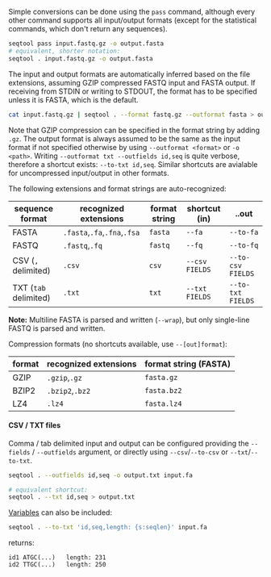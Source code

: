 Simple conversions can be done using the `pass` command, although every
other command supports all input/output formats (except for the statistical
commands, which don't return any sequences).

```bash
seqtool pass input.fastq.gz -o output.fasta
# equivalent, shorter notation:
seqtool . input.fastq.gz -o output.fasta
```
The input and output formats are automatically inferred based on the file
extensions, assuming GZIP compressed FASTQ input and FASTA output.
If receiving from STDIN or writing to STDOUT, the format has to be
specified unless it is FASTA, which is the default.

```bash
cat input.fastq.gz | seqtool . --format fastq.gz --outformat fasta > output.fasta
```
Note that GZIP compression can be specified in the format string by adding
`.gz`.
The output format is always assumed to be the same as the input format
if not specified otherwise by using `--outformat <format>` or `-o <path>`.
Writing `--outformat txt --outfields id,seq` is quite verbose, therefore
a shortcut exists: `--to-txt id,seq`. Similar shortcuts are avialable for uncompressed
input/output in other formats.

The following extensions and format strings are auto-recognized:

sequence format      | recognized extensions | format string | shortcut (in) | ..out
-------------------- | --------------------- | ------------- | ------------- | ----------
FASTA                |  `.fasta`,`.fa`,`.fna`,`.fsa`| `fasta`       | `--fa`        | `--to-fa`
FASTQ                |  `.fastq`,`.fq`       | `fastq`       | `--fq`        | `--to-fq`
CSV (`,` delimited)  |  `.csv`               | `csv`         | `--csv FIELDS`| `--to-csv FIELDS`
TXT (`tab` delimited)|  `.txt`               | `txt`         | `--txt FIELDS`| `--to-txt FIELDS `

**Note:** Multiline FASTA is parsed and written (`--wrap`), but only single-line
FASTQ is parsed and written.

Compression formats (no shortcuts available, use `--[out]format`):

format       | recognized extensions | format string (FASTA)
------------ | --------------------- | ---------------------
GZIP         |  `.gzip`,`.gz`        | `fasta.gz`
BZIP2        |  `.bzip2`,`.bz2`      | `fasta.bz2`
LZ4          |  `.lz4`               | `fasta.lz4`

#### CSV / TXT files

Comma / tab delimited input and output can be configured providing the
`--fields` / `--outfields` argument, or directly using `--csv`/`--to-csv`
or `--txt`/`--to-txt`.

```bash
seqtool . --outfields id,seq -o output.txt input.fa

# equivalent shortcut:
seqtool . --txt id,seq > output.txt
```

[Variables](variables) can also be included:

```bash
seqtool . --to-txt 'id,seq,length: {s:seqlen}' input.fa
```

returns:

```
id1	ATGC(...)	length: 231
id2	TTGC(...)	length: 250
```
